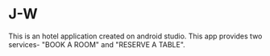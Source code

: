 # J-W
This is an hotel application created on android studio. This app provides two services- "BOOK A ROOM" and "RESERVE A TABLE".
